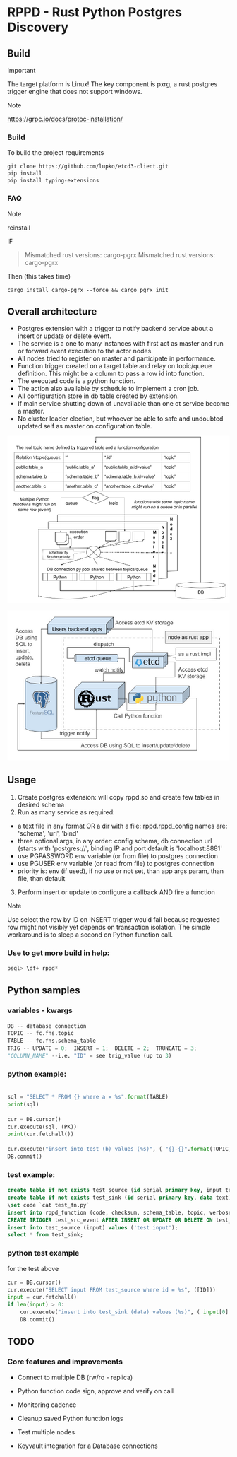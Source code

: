 # RPPD - Rust Python Postgres Discovery

## Build
> [!IMPORTANT]
The target platform is Linux! The key component is pxrg, a rust postgres trigger engine that does not support windows.

> [!NOTE]
https://grpc.io/docs/protoc-installation/


### Build
To build the project requirements
```shell
git clone https://github.com/lupko/etcd3-client.git
pip install .
pip install typing-extensions
```


### FAQ
> [!NOTE]
reinstall

IF
> Mismatched rust versions: cargo-pgrx Mismatched rust versions: cargo-pgrx

Then (this takes time)
```shell
cargo install cargo-pgrx --force && cargo pgrx init 
```

## Overall architecture

- Postgres extension with a trigger to notify backend service about a insert or update or delete event.
- The service is a one to many instances with first act as master and run or forward event execution to the actor nodes.
- All nodes tried to register on master and participate in performance.
- Function trigger created on a target table and relay on topic/queue definition. This might be a column to pass a row id into function.
- The executed code is a python function. 
- The action also available by schedule to implement a cron job.
- All configuration store in db table created by extension.
- If main service shutting down of unavailable than one ot service become a master. 
- No cluster leader election, but whoever be able to safe and undoubted updated self as master on configuration table. 

![topics](rppd%20schema.png)

![queue](arch.jpg)

## Usage

1. Create postgres extension: will copy rppd.so and create few tables in desired schema
2. Run as many service as required:
 - a text file in any format OR a dir with a file: rppd.rppd_config names are: 'schema', 'url', 'bind'
 - three optional args, in any order: config schema, db connection url (starts with 'postgres://', binding IP and port default is 'localhost:8881'
 - use PGPASSWORD env variable (or from file) to postgres connection
 - use PGUSER env variable (or read from file) to postgres connection
 - priority is: env (if used), if no use or not set, than app args param, than file, than default 
3. Perform insert or update to configure a callback AND fire a function


> [!NOTE]
Use select the row by ID on INSERT trigger would fail because requested row might not visibly yet depends on transaction isolation. 
The simple workaround is to sleep a second on Python function call.

 

### Use to get more build in help:
```sql
psql> \df+ rppd*
```

## Python samples

### variables - kwargs

```python 
DB -- database connection
TOPIC -- fc.fns.topic
TABLE -- fc.fns.schema_table
TRIG -- UPDATE = 0;  INSERT = 1;  DELETE = 2;  TRUNCATE = 3;
"COLUMN_NAME" --i.e. "ID" = see trig_value (up to 3)
```

### python example:
```python

sql = "SELECT * FROM {} where a = %s".format(TABLE)
print(sql)

cur = DB.cursor()
cur.execute(sql, (PK))
print(cur.fetchall())

cur.execute("insert into test (b) values (%s)", ( "{}-{}".format(TOPIC, TRIG),))
DB.commit()
```


### test example:
```sql
create table if not exists test_source (id serial primary key, input text);
create table if not exists test_sink (id serial primary key, data text);
\set code `cat test_fn.py`
insert into rppd_function (code, checksum, schema_table, topic, verbose_debug, cleanup_logs_min) values (:'code', 'na', 'public.test_source', '.id', true, 100);
CREATE TRIGGER test_src_event AFTER INSERT OR UPDATE OR DELETE ON test_source FOR EACH ROW EXECUTE PROCEDURE rppd_event();
insert into test_source (input) values ('test input');
select * from test_sink;
```

### python test example
for the test above
```python
cur = DB.cursor()
cur.execute("SELECT input FROM test_source where id = %s", ([ID]))
input = cur.fetchall()
if len(input) > 0:
    cur.execute("insert into test_sink (data) values (%s)", ( input[0] ))
    DB.commit()
```


## TODO

### Core features and improvements 
- Connect to multiple DB (rw/ro - replica)
- Python function code sign, approve and verify on call
- Monitoring cadence
- Cleanup saved Python function logs
- Test multiple nodes

- Keyvault integration for a Database connections


